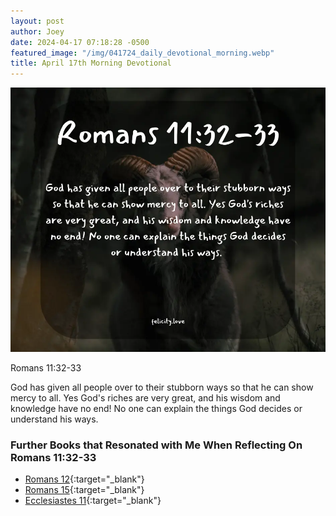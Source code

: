 ```yaml
---
layout: post
author: Joey
date: 2024-04-17 07:18:28 -0500
featured_image: "/img/041724_daily_devotional_morning.webp"
title: April 17th Morning Devotional
---
```


[![April 17th 2024 - Morning Devotional](/img/041724_daily_devotional_morning.webp)](/img/041724_daily_devotional_morning.webp)

Romans 11:32-33

God has given all people over to their stubborn ways so that he can show mercy to all. Yes God's riches are very great, and his wisdom and knowledge have no end! No one can explain the things God decides or understand his ways. 

### Further Books that Resonated with Me When Reflecting On Romans 11:32-33
- [Romans 12](https://www.biblegateway.com/passage/?search=Romans+12&version=NIV){:target="_blank"}
- [Romans 15](https://www.biblegateway.com/passage/?search=Romans%2015&version=NIV){:target="_blank"}
- [Ecclesiastes 11](https://www.biblegateway.com/passage/?search=Ecclesiastes%2011&version=NIV){:target="_blank"}